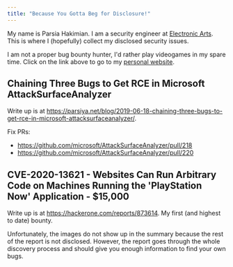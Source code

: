```yaml
---
title: "Because You Gotta Beg for Disclosure!"
---
```


My name is Parsia Hakimian. I am a security engineer at
[Electronic Arts](https://ea.com/security). This is where I (hopefully) collect
my disclosed security issues.

I am not a proper bug bounty hunter, I'd rather play videogames in my spare
time. Click on the link above to go to my
[personal website](https://parsiya.net).

## Chaining Three Bugs to Get RCE in Microsoft AttackSurfaceAnalyzer
Write up is at
https://parsiya.net/blog/2019-06-18-chaining-three-bugs-to-get-rce-in-microsoft-attacksurfaceanalyzer/.

Fix PRs:

* https://github.com/microsoft/AttackSurfaceAnalyzer/pull/218
* https://github.com/microsoft/AttackSurfaceAnalyzer/pull/220

## CVE-2020-13621 - Websites Can Run Arbitrary Code on Machines Running the 'PlayStation Now' Application - $15,000
Write up is at https://hackerone.com/reports/873614. My first (and highest to
date) bounty.

Unfortunately, the images do not show up in the summary because the rest of the
report is not disclosed. However, the report goes through the whole discovery
process and should give you enough information to find your own bugs.